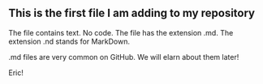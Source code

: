 ## This is the first file I am adding to my repository

The file contains text. No code. The file has the extension .md. The extension .nd stands for MarkDown.

.md files are very common on GitHub. We will elarn about them later!

Eric!
